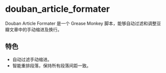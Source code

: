 douban_article_formater
=======================

Douban Article Formater 是一个 Grease Monkey 脚本，能够自动过滤和调整豆瓣文章中的手动缩进及换行。

特色
----

* 自动过滤手动缩进。
* 智能重排段落，保持所有段落间距一致。
